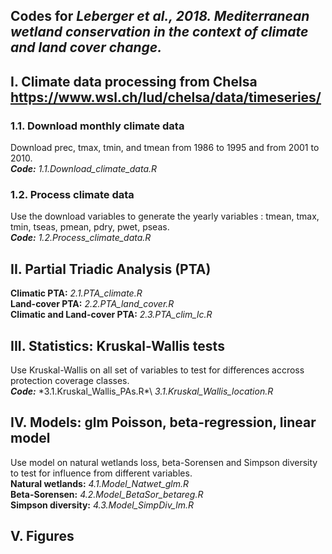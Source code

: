 
## Codes for *Leberger et al., 2018. Mediterranean wetland conservation in the context of climate and land cover change.*

## I. Climate data processing from Chelsa https://www.wsl.ch/lud/chelsa/data/timeseries/

### 1.1. Download monthly climate data
Download prec, tmax, tmin, and tmean from 1986 to 1995 and from 2001 to 2010.\
***Code:** 1.1.Download_climate_data.R*

### 1.2. Process climate data
Use the download variables to generate the yearly variables : tmean, tmax, tmin, tseas, pmean, pdry, pwet, pseas.\
***Code:** 1.2.Process_climate_data.R*

## II. Partial Triadic Analysis (PTA)
**Climatic PTA:** *2.1.PTA_climate.R*\
**Land-cover PTA:** *2.2.PTA_land_cover.R*\
**Climatic and Land-cover PTA:** *2.3.PTA_clim_lc.R*

## III. Statistics: Kruskal-Wallis tests

Use Kruskal-Wallis on all set of variables to test for differences accross protection coverage classes.\
***Code:*** \*3.1.Kruskal_Wallis_PAs.R*\ *3.1.Kruskal_Wallis_location.R*

## IV. Models: glm Poisson, beta-regression, linear model

Use model on natural wetlands loss, beta-Sorensen and Simpson diversity to test for influence from different variables.\
**Natural wetlands:** *4.1.Model_Natwet_glm.R*\
**Beta-Sorensen:** *4.2.Model_BetaSor_betareg.R*\
**Simpson diversity:** *4.3.Model_SimpDiv_lm.R*

## V. Figures
